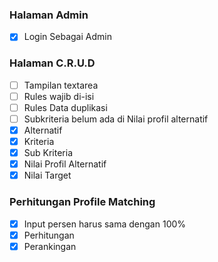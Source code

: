 ### Halaman Admin

- [x] Login Sebagai Admin

### Halaman C.R.U.D

- [ ] Tampilan textarea
- [ ] Rules wajib di-isi
- [ ] Rules Data duplikasi
- [ ] Subkriteria belum ada di Nilai profil alternatif
- [x] Alternatif
- [x] Kriteria
- [x] Sub Kriteria
- [x] Nilai Profil Alternatif
- [x] Nilai Target

### Perhitungan Profile Matching

- [x] Input persen harus sama dengan 100%
- [x] Perhitungan
- [x] Perankingan
